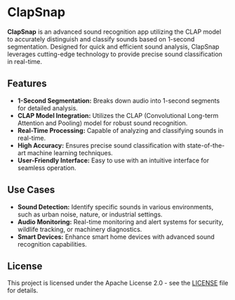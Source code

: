 # ClapSnap

**ClapSnap** is an advanced sound recognition app utilizing the CLAP model to accurately distinguish and classify sounds based on 1-second segmentation. Designed for quick and efficient sound analysis, ClapSnap leverages cutting-edge technology to provide precise sound classification in real-time.

## Features
- **1-Second Segmentation:** Breaks down audio into 1-second segments for detailed analysis.
- **CLAP Model Integration:** Utilizes the CLAP (Convolutional Long-term Attention and Pooling) model for robust sound recognition.
- **Real-Time Processing:** Capable of analyzing and classifying sounds in real-time.
- **High Accuracy:** Ensures precise sound classification with state-of-the-art machine learning techniques.
- **User-Friendly Interface:** Easy to use with an intuitive interface for seamless operation.

## Use Cases
- **Sound Detection:** Identify specific sounds in various environments, such as urban noise, nature, or industrial settings.
- **Audio Monitoring:** Real-time monitoring and alert systems for security, wildlife tracking, or machinery diagnostics.
- **Smart Devices:** Enhance smart home devices with advanced sound recognition capabilities.

## License

This project is licensed under the Apache License 2.0 - see the [LICENSE](LICENSE) file for details.

